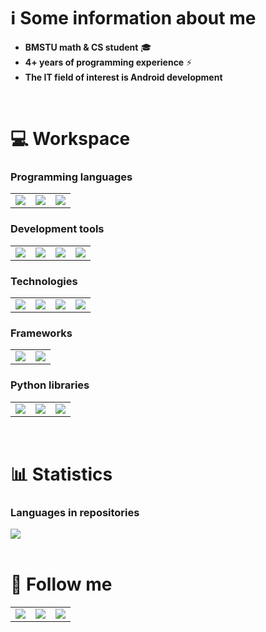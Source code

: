 # ℹ️ Some information about me
- **BMSTU math & CS student** 🎓
- **4+ years of programming experience** ⚡
- **The IT field of interest is Android development** <img src="https://cdn.jsdelivr.net/gh/devicons/devicon@latest/icons/android/android-original.svg" width="15" />
<br />

# 💻 Workspace
### Programming languages
<div align="left">
    <table>
        <tr>
            <td> <!--Python-->
                <img src="https://img.shields.io/badge/-python-3776AB?style=for-the-badge&labelColor=090909&logo=python&logoColor=06D001"/>
            </td>
            <td> <!--C++-->
                <img src="https://img.shields.io/badge/-C++-3776AB?style=for-the-badge&labelColor=090909&logo=C%2b%2b&logoColor=10439F" />
            </td>
            <td> <!--Kotlin-->
                <img src="https://img.shields.io/badge/-kotlin-3776AB?style=for-the-badge&labelColor=090909&logo=kotlin&logoColor=B125EA" />
            </td>
        </tr>
    </table>
</div>

### Development tools
<div align="left">
    <table>
        <tr>
            <td> <!--GIT-->
                <img src="https://img.shields.io/badge/-git-4535C1?style=for-the-badge&logo=git&labelColor=090909" />
            </td>
            <td> <!--Gitlab-->
                <img src="https://img.shields.io/badge/-gitlab-4535C1?style=for-the-badge&logo=gitlab&labelColor=090909" />
            </td>
            <td> <!--Github-->
                <img src="https://img.shields.io/badge/-github-white?style=for-the-badge&logo=github&labelColor=090909">
            </td>
            <td> <!--Obsidian-->
                <img src="https://img.shields.io/badge/-obsidian-090909?style=for-the-badge&logo=obsidian&logoColor=A88BFA" />
            </td>
        </tr>
    </table>
</div>

### Technologies
<div align="left">
    <table>
        <tr>
            <td> <!--Linux-->
                <img src="https://img.shields.io/badge/-linux-090909?style=for-the-badge&logo=linux" />
            </td>
            <td> <!--Firebase-->
                <img src="https://img.shields.io/badge/-firebase-090909?style=for-the-badge&logo=firebase&logoColor=F0E68C" />
            </td>
            <td> <!--LaTeX-->
                <img src="https://img.shields.io/badge/-latex-090909?style=for-the-badge&logo=latex&logoColor=179BAE" />
            </td>
            <td> <!--Jupyter-->
                <img src="https://img.shields.io/badge/-jupyter-090909?style=for-the-badge&logo=jupyter" />
            </td>
        </tr>
    </table>
</div>

### Frameworks
<div align="left">
    <table>
        <tr>
            <td> <!--Qt-->
                <img src="https://img.shields.io/badge/-qt-4535C1?style=for-the-badge&logo=qt&labelColor=090909&logoColor=00FF00" />
            </td>
            <td> <!--Android-->
                <img src="https://img.shields.io/badge/-android-4535C1?style=for-the-badge&logo=android&labelColor=090909" />
            </td>
        </tr>
    </table>
</div>

### Python libraries
<div align="left">
    <table>
        <tr>
            <td> <!--numpy-->
                <img src="https://img.shields.io/badge/-numpy-090909?style=for-the-badge&logo=numpy&logoColor=4d77cf" />
            </td>
            <td> <!--sympy-->
                <img src="https://img.shields.io/badge/-sympy-090909?style=for-the-badge&logo=sympy&logoColor=387F39" />    
            </td>
            <td> <!--scipy-->
                <img src="https://img.shields.io/badge/-scipy-090909?style=for-the-badge&logo=scipy" />
            </td>
        </tr>
    </table>
</div> <br />

# 📊 Statistics
### Languages in repositories
<div align="left">
    <img src="https://github-readme-stats.vercel.app/api/top-langs/?username=nepavellab&theme=github_dark" />
</div> <br />

<!--
### Algorithmic trainings
<div align="left">
    <img src="https://leetcard.jacoblin.cool/GNU_nan0_machine_s0n?theme=dark">
</div> <br /> -->

# 📲 Follow me
<div align="left">
    <table>
        <tr>
            <td> <!--Telegram-->
                <a href="https://t.me/Nep_pasha/">
                    <img src="https://img.shields.io/badge/-telegram-090909?style=for-the-badge&logo=telegram" />
                </a>
            </td>
            <td> <!--LeetCode-->
                <a href="https://leetcode.com/u/GNU_nan0_machine_s0n/">
                    <img src="https://img.shields.io/badge/-leetcode-090909?style=for-the-badge&logo=leetcode" />
                </a>
            </td>
            <td> <!--HackerRank-->
                <a href="https://www.hackerrank.com/profile/trudi2004">
                    <img src="https://img.shields.io/badge/-hackerrank-090909?style=for-the-badge&logo=hackerrank" />
                </a>
            </td>
        </tr>
    </table>
</div>
